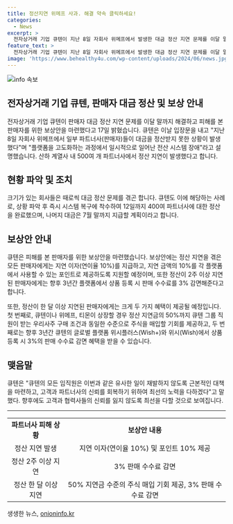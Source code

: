 ```yaml
---
title: 정산지연 위메프 사과. 해결 약속 클릭하세요!
categories:
  - News
excerpt: >
  전자상거래 기업 큐텐이 지난 8일 자회사 위메프에서 발생한 대금 정산 지연 문제를 이달 말까지 해결하고, 피해를 본 판매자들을 위한 보상안을 마련했다고 17일 밝혔다. 이에 따라 정산이 2주 이상 지연된 판매자에게는 판매 수수료를 3% 감면하고, 정산이 한 달 이상 지연된 판매자에게는 우리사주 구매 조건과 동일한 수준으로 주식을 매입할 기회를 제공할 예정이다.큐텐은 이 문제를 더 이상 재발하지 않도록 최선을 다하고, 파트너사와 고객의 신뢰를 회복하기 위해 노력하겠다고 밝혔다. 
feature_text: >
  전자상거래 기업 큐텐이 지난 8일 자회사 위메프에서 발생한 대금 정산 지연 문제를 이달 말까지 해결하고, 피해를 본 판매자들을 위한 보상안을 마련했다고 17일 밝혔다. 이에 따라 정산이 2주 이상 지연된 판매자에게는 판매 수수료를 3% 감면하고, 정산이 한 달 이상 지연된 판매자에게는 우리사주 구매 조건과 동일한 수준으로 주식을 매입할 기회를 제공할 예정이다.큐텐은 이 문제를 더 이상 재발하지 않도록 최선을 다하고, 파트너사와 고객의 신뢰를 회복하기 위해 노력하겠다고 밝혔다. 
image: 'https://www.behealthy4u.com/wp-content/uploads/2024/06/news.jpg'
---
```


<p><img src="https://www.behealthy4u.com/wp-content/uploads/2024/06/news.jpg" alt="info 속보" /></p>

<h2>전자상거래 기업 큐텐, 판매자 대금 정산 및 보상 안내</h2>

<p data-ke-size="size16">전자상거래 기업 큐텐이 판매자 대금 정산 지연 문제를 이달 말까지 해결하고 피해를 본 판매자를 위한 보상안을 마련했다고 17일 밝혔습니다. 큐텐은 이날 입장문을 내고 "지난 8일 자회사 위메프에서 일부 파트너사(판매자)들이 대금을 정산받지 못한 상황이 발생했다"며 "플랫폼을 고도화하는 과정에서 일시적으로 일어난 전산 시스템 장애"라고 설명했습니다. 산하 계열사 내 500여 개 파트너사에서 정산 지연이 발생했다고 합니다.</p>

<h2 data-ke-size="size26">현황 파악 및 조치</h2>

<p data-ke-size="size16">크기가 있는 회사들은 때로씩 대금 정산 문제를 겪곤 합니다. 큐텐도 이에 해당하는 사례로, 상황 파악 후 즉시 시스템 복구에 착수하여 12일까지 400여 파트너사에 대한 정산을 완료했으며, 나머지 대금은 7월 말까지 지급할 계획이라고 합니다.</p>

<h2 data-ke-size="size26">보상안 안내</h2>

<p data-ke-size="size16">큐텐은 피해를 본 판매자를 위한 보상안을 마련했습니다. 보상안에는 정산 지연을 겪은 모든 판매자에게는 지연 이자(연이율 10%)를 지급하고, 지연 금액의 10%를 각 플랫폼에서 사용할 수 있는 포인트로 제공하도록 지원할 예정이며, 또한 정산이 2주 이상 지연된 판매자에게는 향후 3년간 플랫폼에서 상품 등록 시 판매 수수료를 3% 감면해준다고 합니다.</p>

<p data-ke-size="size16">또한, 정산이 한 달 이상 지연된 판매자에게는 크게 두 가지 혜택이 제공될 예정입니다. 첫 번째로, 큐텐이나 위메프, 티몬이 상장할 경우 정산 지연금의 50%까지 큐텐 그룹 직원이 받는 우리사주 구매 조건과 동일한 수준으로 주식을 매입할 기회를 제공하고, 두 번째로는 향후 3년간 큐텐의 글로벌 플랫폼 위시플러스(Wish+)와 위시(Wish)에서 상품 등록 시 3%의 판매 수수료 감면 혜택을 받을 수 있습니다.</p>

<h2 data-ke-size="size26">맺음말</h2>

<p data-ke-size="size16">큐텐은 "큐텐의 모든 임직원은 이번과 같은 유사한 일이 재발하지 않도록 근본적인 대책을 마련하고, 고객과 파트너사의 신뢰를 회복하기 위하여 최선의 노력을 다하겠다"고 말했다. 향후에도 고객과 협력사들의 신뢰를 잃지 않도록 최선을 다할 것으로 보여집니다.</p>

<hr>

<table>
  <tr>
    <td style="text-align: center; height: 17px;"><b>파트너사 피해 상황</b></td>
    <td style="text-align: center; height: 17px;"><b>보상안 내용</b></td>
  </tr>
  <tr>
    <td style="text-align: center; height: 17px;">정산 지연 발생</td>
    <td style="text-align: center; height: 17px;">지연 이자(연이율 10%) 및 포인트 10% 제공</td>
  </tr>
  <tr>
    <td style="text-align: center; height: 17px;">정산 2주 이상 지연</td>
    <td style="text-align: center; height: 17px;">3% 판매 수수료 감면</td>
  </tr>
  <tr>
    <td style="text-align: center; height: 17px;">정산 한 달 이상 지연</td>
    <td style="text-align: center; height: 17px;">50% 지연금 수준의 주식 매입 기회 제공, 3% 판매 수수료 감면</td>
  </tr>
</table>
생생한 뉴스, <a href="https://onioninfo.kr" rel="dofollow">onioninfo.kr</a>


